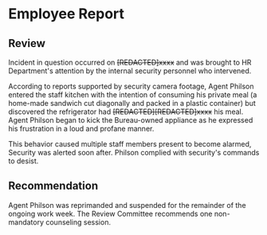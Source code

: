 # Employee Report

## Review

Incident in question occurred on ~~[REDACTED]xxxx~~ and was brought to HR Department's attention by the internal security personnel who intervened.

According to reports supported by security camera footage, Agent Philson entered the staff kitchen with the intention of consuming his private meal (a home-made sandwich cut diagonally and packed in a plastic container) but discovered the refrigerator had ~~[REDACTED][REDACTED]xxxx~~ his meal. Agent Philson began to kick the Bureau-owned appliance as he expressed his frustration in a loud and profane manner.

This behavior caused multiple staff members present to become alarmed, Security was alerted soon after. Philson complied with security's commands to desist.

## Recommendation

Agent Philson was reprimanded and suspended for the remainder of the ongoing work week. The Review Committee recommends one non-mandatory counseling session.
